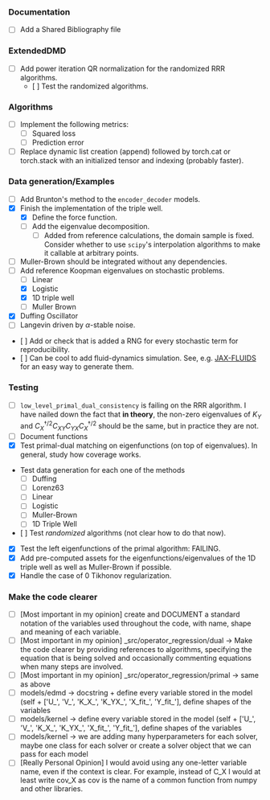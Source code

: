 ### Documentation
- [ ] Add a Shared Bibliography file
### ExtendedDMD
- [ ] Add power iteration QR normalization for the randomized RRR algorithms.
  - [ ] Test the randomized algorithms.
### Algorithms
- [ ] Implement the following metrics:
    - [ ] Squared loss
    - [ ] Prediction error
- [ ] Replace dynamic list creation (append) followed by torch.cat or torch.stack with an initialized tensor and 
  indexing (probably faster).

### Data generation/Examples
- [ ] Add Brunton's method to the `encoder_decoder` models.
- [X] Finish the implementation of the triple well.
    - [x] Define the force function.
    - [ ] Add the eigenvalue decomposition.
        - [ ] Added from reference calculations, the domain sample is fixed. Consider whether to use `scipy`'s interpolation algorithms to make it callable at arbitrary points.
- [ ] Muller-Brown should be integrated without any dependencies.
- [ ] Add reference Koopman eigenvalues on stochastic problems.
    - [ ] Linear
    - [X] Logistic
    - [x] 1D triple well
    - [ ] Muller Brown
- [X] Duffing Oscillator
- [ ] Langevin driven by $\alpha$-stable noise.
- [ ] Add or check that is added a RNG for every stochastic term for reproducibility.
- [ ] Can be cool to add fluid-dynamics simulation. See, e.g. [JAX-FLUIDS](https://github.com/tumaer/JAXFLUIDS/) for an easy way to generate them.

### Testing
- [ ] `low_level_primal_dual_consistency` is failing on the RRR algorithm. I have nailed down the fact that **in theory**, the non-zero eigenvalues of $K_{Y}$ and $C^{\dagger/2}_{X}C_{XY}C_{YX}C^{\dagger/2}_{X}$ should be the same, but in practice they are not.
- [ ] Document functions
- [x] Test primal-dual matching on eigenfunctions (on top of eigenvalues). In general, study how coverage works.
- Test data generation for each one of the methods
    - [ ] Duffing
    - [ ] Lorenz63
    - [ ] Linear
    - [ ] Logistic
    - [ ] Muller-Brown
    - [ ] 1D Triple Well
- [ ] Test _randomized_ algorithms (not clear how to do that now).
- [x] Test the left eigenfunctions of the primal algorithm: FAILING.
- [x] Add pre-computed assets for the eigenfunctions/eigenvalues of the 1D triple well as well as Muller-Brown if possible.
- [x] Handle the case of 0 Tikhonov regularization.

### Make the code clearer
- [ ] [Most important in my opinion] create and DOCUMENT a standard notation of the variables used throughout the 
  code, with name, shape and meaning of each variable.
- [ ] [Most important in my opinion] _src/operator_regression/dual -> Make the code clearer by providing references to 
  algorithms, specifying the equation that is being solved and occasionally commenting equations when many steps are 
  involved.
- [ ] [Most important in my opinion] _src/operator_regression/primal -> same as above
- [ ] models/edmd -> docstring + define every variable stored in the model (self + ['U_', 'V_', 'K_X_', 'K_YX_', 
  'X_fit_', 'Y_fit_'], define shapes of the variables
- [ ] models/kernel -> define every variable stored in the model (self + ['U_', 'V_', 'K_X_', 'K_YX_', 
  'X_fit_', 'Y_fit_'], define shapes of the variables
- [ ] models/kernel -> we are adding many hyperparameters for each solver, maybe one class for each solver or create 
  a solver object that we can pass for each model
- [ ] [Really Personal Opinion] I would avoid using any one-letter variable name, even if the context is clear. 
  For example, instead of C_X I would at least write cov_X as cov is the name of a common function from numpy 
  and other libraries. 